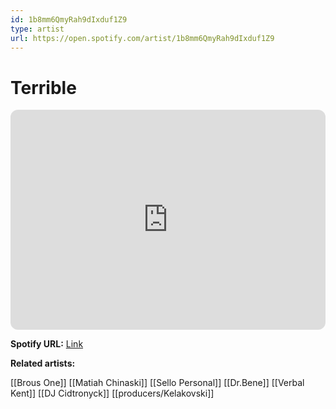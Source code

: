 ```yaml
---
id: 1b8mm6QmyRah9dIxduf1Z9
type: artist
url: https://open.spotify.com/artist/1b8mm6QmyRah9dIxduf1Z9
---
```

# Terrible

<iframe style="border-radius:12px" src="https://open.spotify.com/embed/artist/1b8mm6QmyRah9dIxduf1Z9" width="100%" height="352" frameBorder="0" allowfullscreen="" allow="autoplay; clipboard-write; encrypted-media; fullscreen; picture-in-picture" loading="lazy"></iframe>

**Spotify URL:** [Link](https://open.spotify.com/artist/1b8mm6QmyRah9dIxduf1Z9)

**Related artists:**

[[Brous One]]
[[Matiah Chinaski]]
[[Sello Personal]]
[[Dr.Bene]]
[[Verbal Kent]]
[[DJ Cidtronyck]]
[[producers/Kelakovski]]

